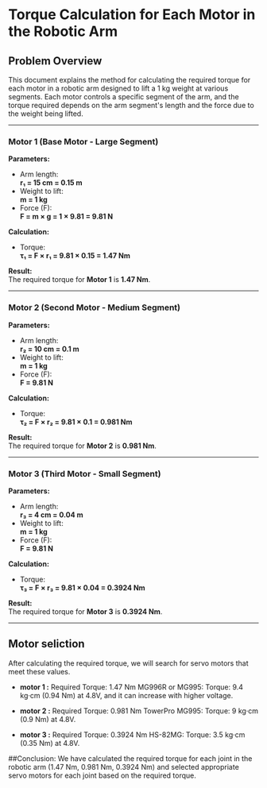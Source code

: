 # Torque Calculation for Each Motor in the Robotic Arm

## Problem Overview
This document explains the method for calculating the required torque for each motor in a robotic arm designed to lift a 1 kg weight at various segments. Each motor controls a specific segment of the arm, and the torque required depends on the arm segment's length and the force due to the weight being lifted.

---

### Motor 1 (Base Motor - Large Segment)

**Parameters:**
- Arm length:  
  **r₁ = 15 cm = 0.15 m**
- Weight to lift:  
  **m = 1 kg**
- Force (F):  
  **F = m × g = 1 × 9.81 = 9.81 N**

**Calculation:**
- Torque:  
  **τ₁ = F × r₁ = 9.81 × 0.15 = 1.47 Nm**

**Result:**  
The required torque for **Motor 1** is **1.47 Nm**.

---

### Motor 2 (Second Motor - Medium Segment)

**Parameters:**
- Arm length:  
  **r₂ = 10 cm = 0.1 m**
- Weight to lift:  
  **m = 1 kg**
- Force (F):  
  **F = 9.81 N**

**Calculation:**
- Torque:  
  **τ₂ = F × r₂ = 9.81 × 0.1 = 0.981 Nm**

**Result:**  
The required torque for **Motor 2** is **0.981 Nm**.

---

### Motor 3 (Third Motor - Small Segment)

**Parameters:**
- Arm length:  
  **r₃ = 4 cm = 0.04 m**
- Weight to lift:  
  **m = 1 kg**
- Force (F):  
  **F = 9.81 N**

**Calculation:**
- Torque:  
  **τ₃ = F × r₃ = 9.81 × 0.04 = 0.3924 Nm**

**Result:**  
The required torque for **Motor 3** is **0.3924 Nm**.

---


## Motor seliction 

After calculating the required torque, we will search for servo motors that meet these values.
- **motor 1 :** 
Required Torque: 1.47 Nm
MG996R or MG995:
Torque: 9.4 kg·cm (0.94 Nm) at 4.8V, and it can increase with higher voltage.


- **motor 2 :**
Required Torque: 0.981 Nm
TowerPro MG995:
Torque: 9 kg·cm (0.9 Nm) at 4.8V.

- **motor 3 :**
Required Torque: 0.3924 Nm
HS-82MG:
Torque: 3.5 kg·cm (0.35 Nm) at 4.8V.


##Conclusion:
We have calculated the required torque for each joint in the robotic arm (1.47 Nm, 0.981 Nm, 0.3924 Nm) and selected appropriate servo motors for each joint based on the required torque.

